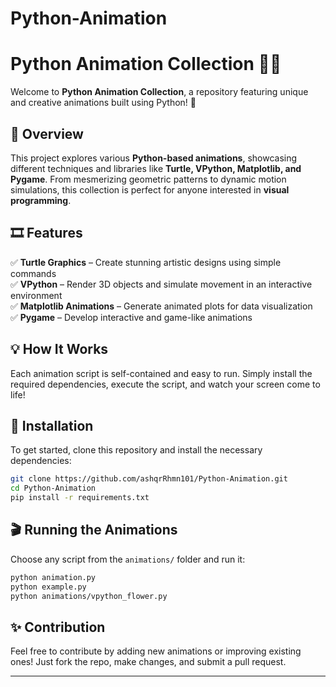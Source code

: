 ﻿# Python-Animation

# Python Animation Collection 🎨✨  
Welcome to **Python Animation Collection**, a repository featuring unique and creative animations built using Python! 🐍  

## 🚀 Overview  
This project explores various **Python-based animations**, showcasing different techniques and libraries like **Turtle, VPython, Matplotlib, and Pygame**. From mesmerizing geometric patterns to dynamic motion simulations, this collection is perfect for anyone interested in **visual programming**.  

## 🎞️ Features  
✅ **Turtle Graphics** – Create stunning artistic designs using simple commands  
✅ **VPython** – Render 3D objects and simulate movement in an interactive environment  
✅ **Matplotlib Animations** – Generate animated plots for data visualization  
✅ **Pygame** – Develop interactive and game-like animations  

## 💡 How It Works  
Each animation script is self-contained and easy to run. Simply install the required dependencies, execute the script, and watch your screen come to life!  

## 🔧 Installation  
To get started, clone this repository and install the necessary dependencies:  
```bash
git clone https://github.com/ashqrRhmn101/Python-Animation.git
cd Python-Animation
pip install -r requirements.txt

```

## 🎬 Running the Animations  
Choose any script from the `animations/` folder and run it:  
```bash
python animation.py
python example.py
python animations/vpython_flower.py

```

## ✨ Contribution  
Feel free to contribute by adding new animations or improving existing ones! Just fork the repo, make changes, and submit a pull request.  

---  
